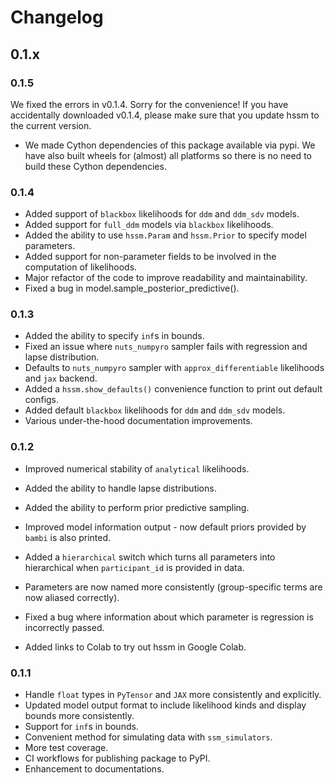 # Changelog

## 0.1.x

### 0.1.5

We fixed the errors in v0.1.4. Sorry for the convenience! If you have accidentally
downloaded v0.1.4, please make sure that you update hssm to the current version.

- We made Cython dependencies of this package available via pypi. We have also built
wheels for (almost) all platforms so there is no need to build these Cython
dependencies.

### 0.1.4

- Added support of `blackbox` likelihoods for `ddm` and `ddm_sdv` models.
- Added support for `full_ddm` models via `blackbox` likelihoods.
- Added the ability to use `hssm.Param` and `hssm.Prior` to specify model parameters.
- Added support for non-parameter fields to be involved in the computation of likelihoods.
- Major refactor of the code to improve readability and maintainability.
- Fixed a bug in model.sample_posterior_predictive().

### 0.1.3

- Added the ability to specify `inf`s in bounds.
- Fixed an issue where `nuts_numpyro` sampler fails with regression and lapse distribution.
- Defaults to `nuts_numpyro` sampler with `approx_differentiable` likelihoods and `jax` backend.
- Added a `hssm.show_defaults()` convenience function to print out default configs.
- Added default `blackbox` likelihoods for `ddm` and `ddm_sdv` models.
- Various under-the-hood documentation improvements.

### 0.1.2

- Improved numerical stability of `analytical` likelihoods.
- Added the ability to handle lapse distributions.
- Added the ability to perform prior predictive sampling.
- Improved model information output - now default priors provided by `bambi` is also printed.
- Added a `hierarchical` switch which turns all parameters into hierarchical
  when `participant_id` is provided in data.
- Parameters are now named more consistently (group-specific terms are now aliased correctly).

- Fixed a bug where information about which parameter is regression is incorrectly passed.
- Added links to Colab to try out hssm in Google Colab.

### 0.1.1

- Handle `float` types in `PyTensor` and `JAX` more consistently and explicitly.
- Updated model output format to include likelihood kinds and display bounds more consistently.
- Support for `inf`s in bounds.
- Convenient method for simulating data with `ssm_simulators`.
- More test coverage.
- CI workflows for publishing package to PyPI.
- Enhancement to documentations.
